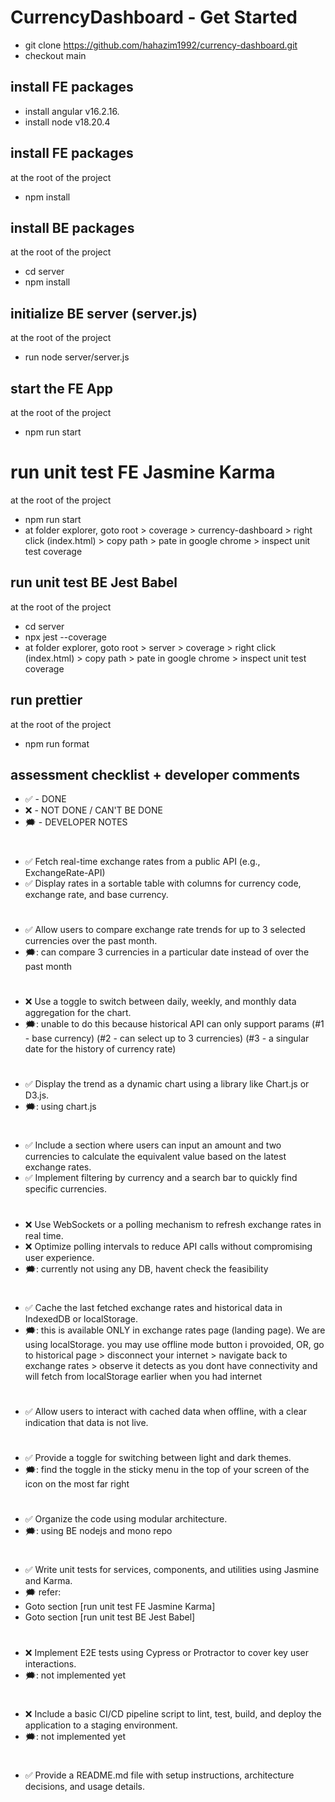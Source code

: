 # CurrencyDashboard - Get Started

- git clone https://github.com/hahazim1992/currency-dashboard.git
- checkout main

## install FE packages

- install angular v16.2.16.
- install node v18.20.4

## install FE packages

at the root of the project
- npm install

## install BE packages

at the root of the project
- cd server
- npm install

## initialize BE server (server.js)

at the root of the project
- run node server/server.js

## start the FE App

at the root of the project
- npm run start

# run unit test FE Jasmine Karma

at the root of the project
- npm run start
- at folder explorer, goto root > coverage > currency-dashboard > right click (index.html) > copy path > pate in google chrome > inspect unit test coverage

## run unit test BE Jest Babel

at the root of the project
- cd server
- npx jest --coverage
- at folder explorer, goto root > server > coverage > right click (index.html) > copy path > pate in google chrome > inspect unit test coverage

## run prettier

at the root of the project
- npm run format

## assessment checklist + developer comments

- ✅ - DONE
- ❌ - NOT DONE / CAN'T BE DONE
- 🗯️ - DEVELOPER NOTES

#

- ✅ Fetch real-time exchange rates from a public API (e.g., ExchangeRate-API)
- ✅ Display rates in a sortable table with columns for currency code, exchange rate, and base currency.
#
- ✅ Allow users to compare exchange rate trends for up to 3 selected currencies over the past month.
- 🗯️: can compare 3 currencies in a particular date instead of over the past month
#
- ❌ Use a toggle to switch between daily, weekly, and monthly data aggregation for the chart.
- 🗯️: unable to do this because historical API can only support params (#1 - base currency) (#2 - can select up to 3 currencies) (#3 - a singular date for the history of currency rate)
#
- ✅ Display the trend as a dynamic chart using a library like Chart.js or D3.js.
- 🗯️: using chart.js
#
- ✅ Include a section where users can input an amount and two currencies to calculate the equivalent value based on the latest exchange rates.
- ✅ Implement filtering by currency and a search bar to quickly find specific currencies.
#
- ❌ Use WebSockets or a polling mechanism to refresh exchange rates in real time.
- ❌ Optimize polling intervals to reduce API calls without compromising user experience.
- 🗯️: currently not using any DB, havent check the feasibility
#
- ✅ Cache the last fetched exchange rates and historical data in IndexedDB or localStorage.
- 🗯️: this is available ONLY in exchange rates page (landing page). We are using localStorage. you may use offline mode button i provoided, OR, go to historical page > disconnect your internet > navigate back to exchange rates > observe it detects as you dont have connectivity and will fetch from localStorage earlier when you had internet
#
- ✅ Allow users to interact with cached data when offline, with a clear indication that data is not live.
#
- ✅ Provide a toggle for switching between light and dark themes.
- 🗯️: find the toggle in the sticky menu in the top of your screen of the icon on the most far right
#
- ✅ Organize the code using modular architecture.
- 🗯️: using BE nodejs and mono repo
#
- ✅ Write unit tests for services, components, and utilities using Jasmine and Karma.
- 🗯️ refer:
- Goto section [run unit test FE Jasmine Karma]
- Goto section [run unit test BE Jest Babel]
#
- ❌ Implement E2E tests using Cypress or Protractor to cover key user interactions.
- 🗯️: not implemented yet
#
- ❌ Include a basic CI/CD pipeline script to lint, test, build, and deploy the application to a staging environment.
- 🗯️: not implemented yet
#
- ✅ Provide a README.md file with setup instructions, architecture decisions, and usage details.




